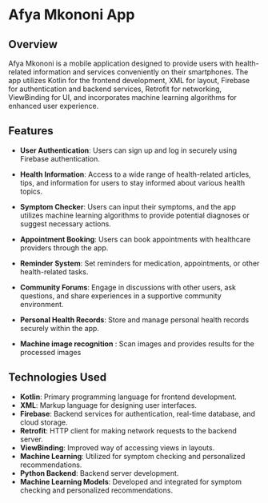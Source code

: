 # Afya Mkononi App

## Overview

Afya Mkononi is a mobile application designed to provide users with health-related information and services conveniently on their smartphones. The app utilizes Kotlin for the frontend development, XML for layout, Firebase for authentication and backend services, Retrofit for networking, ViewBinding for UI, and incorporates machine learning algorithms for enhanced user experience.

## Features

- **User Authentication**: Users can sign up and log in securely using Firebase authentication.

- **Health Information**: Access to a wide range of health-related articles, tips, and information for users to stay informed about various health topics.

- **Symptom Checker**: Users can input their symptoms, and the app utilizes machine learning algorithms to provide potential diagnoses or suggest necessary actions.

- **Appointment Booking**: Users can book appointments with healthcare providers through the app.

- **Reminder System**: Set reminders for medication, appointments, or other health-related tasks.

- **Community Forums**: Engage in discussions with other users, ask questions, and share experiences in a supportive community environment.

- **Personal Health Records**: Store and manage personal health records securely within the app.
- **Machine image recognition** : Scan images and provides results for the processed images

## Technologies Used

- **Kotlin**: Primary programming language for frontend development.
- **XML**: Markup language for designing user interfaces.
- **Firebase**: Backend services for authentication, real-time database, and cloud storage.
- **Retrofit**: HTTP client for making network requests to the backend server.
- **ViewBinding**: Improved way of accessing views in layouts.
- **Machine Learning**: Utilized for symptom checking and personalized recommendations.
- **Python Backend**: Backend server development.
- **Machine Learning Models**: Developed and integrated for symptom checking and personalized recommendations.

